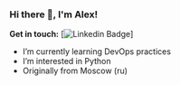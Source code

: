 ### Hi there 👋, I'm Alex!

**Get in touch:**
[![Linkedin Badge](https://img.shields.io/badge/-ichetovkin-0072b1?style=flat&logo=Linkedin&logoColor=white&link=https://www.linkedin.com/in/aleksandr-ichetovkin-969a151a1)]

- I’m currently learning DevOps practices
- I’m interested in Python
- Originally from Moscow (ru)

<!--
**Nezuur/Nezuur** is a ✨ _special_ ✨ repository because its `README.md` (this file) appears on your GitHub profile.

Here are some ideas to get you started:

- 🔭 I’m currently working on ...
- 🌱 I’m currently learning ...
- 👯 I’m looking to collaborate on ...
- 🤔 I’m looking for help with ...
- 💬 Ask me about ...
- 📫 How to reach me: ...
- 😄 Pronouns: ...
- ⚡ Fun fact: ...
-->
